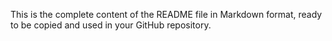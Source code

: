 
This is the complete content of the README file in Markdown format, ready to be copied and used in your GitHub repository.
